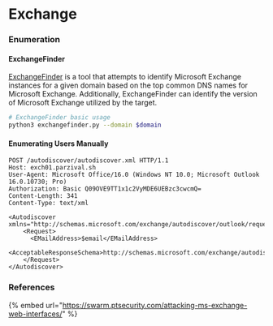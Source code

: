 # Exchange

### Enumeration

#### ExchangeFinder

[ExchangeFinder](https://github.com/mhaskar/ExchangeFinder) is a tool that attempts to identify Microsoft Exchange instances for a given domain based on the top common DNS names for Microsoft Exchange. Additionally, ExchangeFinder can identify the version of Microsoft Exchange utilized by the target.

```bash
# ExchangeFinder basic usage
python3 exchangefinder.py --domain $domain
```

#### Enumerating Users Manually

```markup
POST /autodiscover/autodiscover.xml HTTP/1.1
Host: exch01.parzival.sh
User-Agent: Microsoft Office/16.0 (Windows NT 10.0; Microsoft Outlook 16.0.10730; Pro)
Authorization: Basic Q09OVE9TT1x1c2VyMDE6UEBzc3cwcmQ=
Content-Length: 341
Content-Type: text/xml

<Autodiscover xmlns="http://schemas.microsoft.com/exchange/autodiscover/outlook/requestschema/2006">
    <Request>
      <EMailAddress>$email</EMailAddress>
      <AcceptableResponseSchema>http://schemas.microsoft.com/exchange/autodiscover/outlook/responseschema/2006a</AcceptableResponseSchema>
    </Request>
</Autodiscover>
```

### References

{% embed url="https://swarm.ptsecurity.com/attacking-ms-exchange-web-interfaces/" %}
